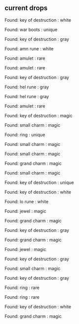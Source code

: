 ## current drops

Found: key of destruction : white
Found: war boots : unique
Found: key of destruction : gray
Found: amn rune : white
Found: amulet : rare
Found: amulet : rare
Found: key of destruction : gray
Found: hel rune : gray
Found: hel rune : gray
Found: amulet : rare
Found: key of destruction : magic
Found: small charm : magic
Found: ring : unique
Found: small charm : magic
Found: small charm : magic
Found: grand charm : magic
Found: small charm : magic
Found: key of destruction : unique
Found: key of destruction : white
Found: lo rune : white
Found: jewel : magic
Found: grand charm : magic
Found: key of destruction : gray
Found: grand charm : magic
Found: jewel : magic
Found: key of destruction : gray
Found: small charm : magic
Found: key of destruction : gray
Found: ring : rare
Found: ring : rare
Found: key of destruction : white
Found: grand charm : magic
